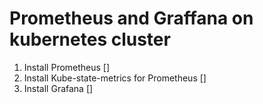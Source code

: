 # Prometheus and Graffana on kubernetes cluster
1. Install Prometheus []
2. Install Kube-state-metrics for Prometheus []
3. Install Grafana []
